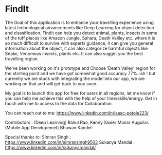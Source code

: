 # FindIt
The Goal of this application is to enhance your travelling experience using latest technological advancements like Deep Learning for object detection and classification. FindIt can help you detect animal, plants, insects in some of the tuff places like Amazon Jungle, Sahara, Death Vallley etc. where it is so much difficult to survive with experts guidance, it can give you general information about the object, it can also categorize harmful objects like Snake, Venomous insects, plants etc. It can also sugget you the best travelling region.

We've been working on it's prototype and Choose 'Death Valley' region for the starting point and we have got somewhat good accuracy 77%..ish ! but currently we are stuck with integrating the model into our app, we are working on that and will get back to you soon. 

My goal is to launch this app for free for users in all regions, let me know if you can help me achieve this with the help of your time/skills/energy. Get in touch with me to access to the data for Collaboration.

You can reach out to me: https://www.linkedin.com/in/isaac-patole223/

Contributors :
(Deep Learning) Rahul Rao, 
Kenny Xavier Monar Auguilar.
(Mobile App Deevlopemet) Bhuwan Kandel:

Special thanks to:
Simran Singh : https://www.linkedin.com/in/simransingh9503
Sukanya Mandal : https://www.linkedin.com/in/sukanyamandal/



